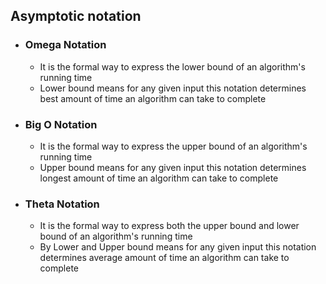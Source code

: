 ## Asymptotic notation

- ### Omega Notation

  - It is the formal way to express the lower bound of an algorithm's running time
  - Lower bound means for any given input this notation determines best amount of time an algorithm can take to complete

- ### Big O Notation

  - It is the formal way to express the upper bound of an algorithm's running time
  - Upper bound means for any given input this notation determines longest amount of time an algorithm can take to complete

- ### Theta Notation
  - It is the formal way to express both the upper bound and lower bound of an algorithm's running time
  - By Lower and Upper bound means for any given input this notation determines average amount of time an algorithm can take to complete

